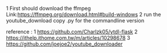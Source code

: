 1 First should download the ffmpeg
Link:https://ffmpeg.org/download.html#build-windows
2 run the youtube_download copy .py for the commandline version


reference :
1 https://github.com/Charlzk05/ytdl-flask
2 https://ithelp.ithome.com.tw/m/articles/10298678
3 https://github.com/joejoe2/youtube_downloader